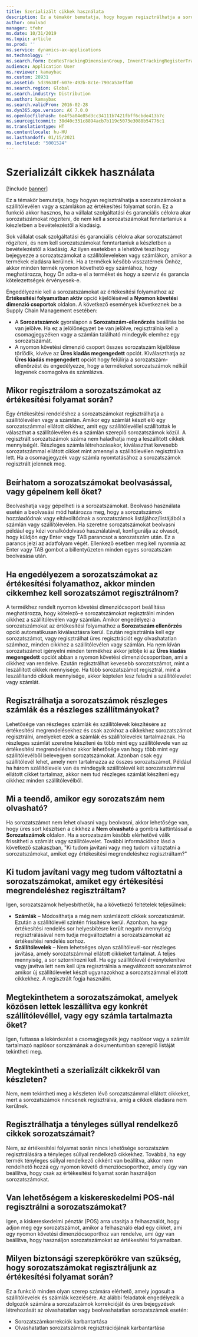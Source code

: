 ```yaml
---
title: Szerializált cikkek használata
description: Ez a témakör bemutatja, hogy hogyan regisztrálhatja a sorozatszámokat a szállítólevélen vagy a számlákon az értékesítési folyamat során. Ez a funkció akkor hasznos, ha a vállalat szolgáltatási és garanciális célokra akar sorozatszámokat rögzíteni, de nem kell a sorozatszámokat fenntartaniuk a készletben a bevételezéstől a kiadásig.
author: omulvad
manager: tfehr
ms.date: 10/31/2019
ms.topic: article
ms.prod: ''
ms.service: dynamics-ax-applications
ms.technology: ''
ms.search.form: EcoResTrackingDimensionGroup, InventTrackingRegisterTrans, SalesEditLines, SalesTable, InventSerial
audience: Application User
ms.reviewer: kamaybac
ms.custom: 28931
ms.assetid: 5d39630f-607e-492b-8c1e-790ca53effa0
ms.search.region: Global
ms.search.industry: Distribution
ms.author: kamaybac
ms.search.validFrom: 2016-02-28
ms.dyn365.ops.version: AX 7.0.0
ms.openlocfilehash: 6e4f5a04e85d3cc34111b7421fbff6cbde413b7c
ms.sourcegitcommit: 38d40c331c8894acb7b119c5073e3088b54776c1
ms.translationtype: HT
ms.contentlocale: hu-HU
ms.lasthandoff: 01/15/2021
ms.locfileid: "5001524"
---
```

# <a name="working-with-serialized-items"></a>Szerializált cikkek használata

[!include [banner](../includes/banner.md)]

Ez a témakör bemutatja, hogy hogyan regisztrálhatja a sorozatszámokat a szállítólevélen vagy a számlákon az értékesítési folyamat során. Ez a funkció akkor hasznos, ha a vállalat szolgáltatási és garanciális célokra akar sorozatszámokat rögzíteni, de nem kell a sorozatszámokat fenntartaniuk a készletben a bevételezéstől a kiadásig.

Sok vállalat csak szolgáltatási és garanciális célokra akar sorozatszámot rögzíteni, és nem kell sorozatszámokat fenntartaniuk a készletben a bevételezéstől a kiadásig. Az ilyen esetekben a lehetővé teszi hogy bejegyezze a sorozatszámokat a szállítóleveleken vagy számlákon, amikor a termékek eladásra kerülnek. Ha a termékek később visszatérnek Önhöz, akkor minden termék nyomon követhető egy számlához, hogy meghatározza, hogy Ön adta-e el a terméket és hogy a szerviz és garancia kötelezettségek érvényesek-e.

Engedélyeznie kell a sorozatszámokat az értékesítési folyamathoz az **Értékesítési folyamatban aktív** opció kijelölésével a **Nyomon követési dimenzió csoportok** oldalon. A következő események következnek be a Supply Chain Management esetében:
-   A **Sorozatszámok** gyorslapon a **Sorozatszám-ellenőrzés** beállítás be van jelölve. Ha ez a jelölőnégyzet be van jelölve, regisztrálnia kell a csomagjegyzéken vagy a számlán található mindegyik elemhez egy sorozatszámát.
-   A nyomon követési dimenzió csoport összes sorozatszám kijelölése törlődik, kivéve az **Üres kiadás megengedett** opciót. Kiválaszthatja az **Üres kiadás megengedett** opciót hogy felülírja a sorozatszám-ellenőrzést és engedélyezze, hogy a termékeket sorozatszámok nélkül legyenek csomagolva és számlázva.

## <a name="when-do-i-register-serial-numbers-during-the-sales-process"></a>Mikor regisztrálom a sorozatszámokat az értékesítési folyamat során?
Egy értékesítési rendeléshez a sorozatszámokat regisztrálhatja a szállítólevélen vagy a számlán. Amikor egy számlát készít elő egy sorozatszámmal ellátott cikkhez, amit egy szállítólevéllel szállítottak le választhat a szállítólevélen és a számlán szereplő sorozatszámok közül. A regisztrált sorozatszámok száma nem haladhatja meg a leszállított cikkek mennyiségét. Részleges számla létrehozásakor, kiválaszthat kevesebb sorozatszámmal ellátott cikket mint amennyi a szállítólevélen regisztrálva lett. Ha a csomagjegyzék vagy számla nyomtatásához a sorozatszámok regisztrált jelennek meg.

## <a name="can-i-enter-serial-numbers-by-scanning-them-or-do-i-have-to-type-them"></a>Beírhatom a sorozatszámokat beolvasással, vagy gépelnem kell őket?
Beolvashatja vagy gépelheti is a sorozatszámokat. Beolvasó használata esetén a beolvasási mód határozza meg, hogy a sorozatszámok hozzáadódnak vagy eltávolítódnak a sorozatszámok listájához/listájából a számlán vagy szállítólevélen. Ha szeretne sorozatszámokat beolvasni például egy kézi vonalkódolvasó használatával, konfigurálja az olvasót, hogy küldjön egy Enter vagy TAB parancsot a sorozatszám után. Ez a parancs jelzi az adatfolyam végét. Ellenkező esetben meg kell nyomnia az Enter vagy TAB gombot a billentyűzeten minden egyes sorozatszám beolvasása után.

## <a name="if-i-enable-serial-numbers-for-the-sales-process-do-i-have-to-register-all-serial-numbers-for-all-items"></a>Ha engedélyezem a sorozatszámokat az értékesítési folyamathoz, akkor minden cikkemhez kell sorozatszámot regisztrálnom?
A termékhez rendelt nyomon követési dimenziócsoport beállítása meghatározza, hogy kötelező-e sorozatszámokat regisztrálni minden cikkhez a szállítólevélen vagy számlán. Amikor engedélyezi a sorozatszámokat az értékesítési folyamathoz a **Sorozatszám ellenőrzés** opció automatikusan kiválasztásra kerül. Ezután regisztrálnia kell egy sorozatszámot, vagy regisztrálhat üres regisztrációt egy olvashatatlan számhoz, minden cikkhez a szállítólevélen vagy számlán. Ha nem kíván sorozatszámot igényelni minden termékhez akkor jelölje ki az **Üres kiadás megengedett** opciót abban a nyomon követési dimenziócsoportban, ami a cikkhez van rendelve. Ezután regisztrálhat kevesebb sorozatszámot, mint a leszállított cikkek mennyisége. Ha több sorozatszámot regisztrál, mint a leszállítandó cikkek mennyisége, akkor képtelen lesz feladni a szállítólevelet vagy számlát.

## <a name="can-i-register-serial-numbers-for-partial-invoices-and-partial-shipments"></a>Regisztrálhatja a sorozatszámok részleges számlák és a részleges szállítmányokat?
Lehetősége van részleges számlák és szállítólevek készítésére az értékesítési megrendelésekhez és csak azokhoz a cikkekhez sorozatszámot regisztrálni, amelyeket ezek a számlák és szállítólevelek tartalmaznak. Ha részleges számlát szeretne készíteni és több mint egy szállítólevele van az értékesítési megrendeléshez akkor lehetősége van hogy több mint egy szállítólevélből belevegyen sorozatszámokat. Azonban csak egy szállítólevél lehet, amely nem tartalmazza az összes sorozatszámot. Például ha három szállítólevele van és mindegyik szállítólevél két sorozatszámmal ellátott cikket tartalmaz, akkor nem tud részleges számlát készíteni egy cikkhez minden szállítólevélből.

## <a name="what-do-i-do-when-a-serial-number-isnt-readable"></a>Mi a teendő, amikor egy sorozatszám nem olvasható?
Ha sorozatszámot nem lehet olvasni vagy beolvasni, akkor lehetősége van, hogy üres sort készítsen a cikkhez a **Nem olvasható** a gombra kattintással a **Sorozatszámok** oldalon. Ha a sorozatszám később elérhetővé válik frissítheti a számlát vagy szállítólevelet. További információhoz lásd a következő szakaszban, "Ki tudom javítani vagy meg tudom változtatni a sorozatszámokat, amiket egy értékesítési megrendeléshez regisztráltam?"

## <a name="can-i-correct-or-change-the-serial-numbers-that-i-have-registered-for-a-sales-order"></a>Ki tudom javítani vagy meg tudom változtatni a sorozatszámokat, amiket egy értékesítési megrendeléshez regisztráltam?
Igen, sorozatszámok helyesbíthetők, ha a következő feltételek teljesülnek:
-   **Számlák** – Módosíthatja a még nem számlázott cikkek sorozatszámát. Ezután a szállítólevél szintén frissítésre kerül. Azonban, ha egy értékesítési rendelés sor helyesbítésre került negatív mennyiség regisztrálásával nem tudja megváltoztatni a sorozatszámokat az értékesítési rendelés sorhoz.
-   **Szállítólevelek** – Nem lehetséges olyan szállítólevél-sor részleges javítása, amely sorozatszámmal ellátott cikkeket tartalmat. A teljes mennyiség, a sor sztornírozni kell. Ha egy szállítólevél érvénytelenítve vagy javítva lett nem kell újra regisztrálnia a megváltozott sorozatszámot amikor új szállítólevelet készít ugyanazokhoz a sorozatszámmal ellátott cikkekhez. A regisztrált fogja használni.

## <a name="can-i-view-the-serial-numbers-that-were-shipped-together-with-a-specific-packing-slip-or-that-were-included-on-an-invoice"></a>Megtekinthetem a sorozatszámokat, amelyek közösen lettek leszállítva egy konkrét szállítólevéllel, vagy egy számla tartalmazta őket?
Igen, futtassa a lekérdezést a csomagjegyzék jegy naplósor vagy a számlát tartalmazó naplósor sorszámának a dokumentumban szereplő listáját tekintheti meg.

## <a name="can-i-view-the-serialized-items-that-i-have-on-hand"></a>Megtekintheti a szerializált cikkekről van készleten?
Nem, nem tekintheti meg a készleten lévő sorozatszámmal ellátott cikkeket, mert a sorozatszámok nincsenek regisztrálva, amíg a cikkek eladásra nem kerülnek.

## <a name="can-i-register-serial-numbers-for-catchweight-items"></a>Regisztrálhatja a tényleges súllyal rendelkező cikkek sorozatszámait?
Nem, az értékesítési folyamat során nincs lehetősége sorozatszám regisztrálására a tényleges súllyal rendelkező cikkekhez. Továbbá, ha egy termék tényleges súllyal rendelkező cikként van beállítva, akkor nem rendelhető hozzá egy nyomon követő dimenziócsoporthoz, amely úgy van beállítva, hogy csak az értékesítési folyamat során használjon sorozatszámokat.

## <a name="can-i-register-serial-numbers-at-the-retail-pos"></a>Van lehetőségem a kiskereskedelmi POS-nál regisztrálni a sorozatszámokat?

Igen, a kiskereskedelmi pénztár (POS) arra utasítja a felhasználót, hogy adjon meg egy sorozatszámot, amikor a felhasználó elad egy cikket, ami egy nyomon követési dimenziócsoporthoz van rendelve, ami úgy van beállítva, hogy használjon sorozatszámokat az értékesítési folyamatban.

## <a name="what-security-roles-are-required-in-order-to-register-serial-numbers-during-the-sales-process"></a>Milyen biztonsági szerepkörökre van szükség, hogy sorozatszámokat regisztráljunk az értékesítési folyamat során?
Ez a funkció minden olyan szerep számára elérhető, amely jogosult a szállítólevelek és számlák kezelésére. Az alábbi feladatok engedélyezik a dolgozók számára a sorozatszámok korrekcióját és üres bejegyzések létrehozását az olvashatatlan vagy beolvashatatlan sorozatszámok esetén:
-   Sorozatszámkorrekciók karbantartása
-   Olvashatatlan sorozatszámok regisztrációjának karbantartása





